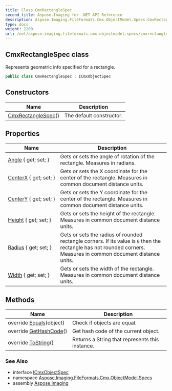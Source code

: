 ```yaml
---
title: Class CmxRectangleSpec
second_title: Aspose.Imaging for .NET API Reference
description: Aspose.Imaging.FileFormats.Cmx.ObjectModel.Specs.CmxRectangleSpec class. Represents geometric info specified for a rectangle
type: docs
weight: 2200
url: /net/aspose.imaging.fileformats.cmx.objectmodel.specs/cmxrectanglespec/
---
```

## CmxRectangleSpec class

Represents geometric info specified for a rectangle.

```csharp
public class CmxRectangleSpec : ICmxObjectSpec
```

## Constructors

| Name | Description |
| --- | --- |
| [CmxRectangleSpec](cmxrectanglespec/)() | The default constructor. |

## Properties

| Name | Description |
| --- | --- |
| [Angle](../../aspose.imaging.fileformats.cmx.objectmodel.specs/cmxrectanglespec/angle/) { get; set; } | Gets or sets the angle of rotation of the rectangle. Measures in radians. |
| [CenterX](../../aspose.imaging.fileformats.cmx.objectmodel.specs/cmxrectanglespec/centerx/) { get; set; } | Gets or sets the X coordinate for the center of the rectangle. Measures in common document distance units. |
| [CenterY](../../aspose.imaging.fileformats.cmx.objectmodel.specs/cmxrectanglespec/centery/) { get; set; } | Gets or sets the Y coordinate for the center of the rectangle. Measures in common document distance units. |
| [Height](../../aspose.imaging.fileformats.cmx.objectmodel.specs/cmxrectanglespec/height/) { get; set; } | Gets or sets the height of the rectangle. Measures in common document distance units. |
| [Radius](../../aspose.imaging.fileformats.cmx.objectmodel.specs/cmxrectanglespec/radius/) { get; set; } | Gets or sets the radius of rounded rectangle corners. If its value is `0` then the rectangle has not rounded corners. Measures in common document distance units. |
| [Width](../../aspose.imaging.fileformats.cmx.objectmodel.specs/cmxrectanglespec/width/) { get; set; } | Gets or sets the width of the rectangle. Measures in common document distance units. |

## Methods

| Name | Description |
| --- | --- |
| override [Equals](../../aspose.imaging.fileformats.cmx.objectmodel.specs/cmxrectanglespec/equals/)(object) | Check if objects are equal. |
| override [GetHashCode](../../aspose.imaging.fileformats.cmx.objectmodel.specs/cmxrectanglespec/gethashcode/)() | Get hash code of the current object. |
| override [ToString](../../aspose.imaging.fileformats.cmx.objectmodel.specs/cmxrectanglespec/tostring/)() | Returns a String that represents this instance. |

### See Also

* interface [ICmxObjectSpec](../icmxobjectspec/)
* namespace [Aspose.Imaging.FileFormats.Cmx.ObjectModel.Specs](../../aspose.imaging.fileformats.cmx.objectmodel.specs/)
* assembly [Aspose.Imaging](../../)


